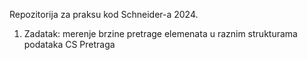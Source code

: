Repozitorija za praksu kod Schneider-a 2024.

1. Zadatak: merenje brzine pretrage elemenata u raznim strukturama podataka
   CS Pretraga
